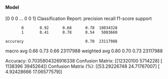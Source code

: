 #### Model
[0 0 0 ... 0 0 1]
Classification Report:
              precision    recall  f1-score   support

           0       0.92      0.68      0.78  18034328
           1       0.41      0.78      0.54   5083660

    accuracy                           0.70  23117988
   macro avg       0.66      0.73      0.66  23117988
weighted avg       0.80      0.70      0.73  23117988

Accuracy: 0.7035804326916338
Confusion Matrix:
[[12320100  5714228]
 [ 1138396  3945264]]
Confusion Matrix (%):
[[53.29226748 24.71767007]
 [ 4.92428666 17.06577579]]
